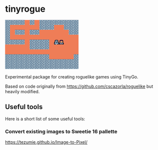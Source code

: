# tinyrogue

![example screenshot](./images/hello.png)

Experimental package for creating roguelike games using TinyGo.

Based on code originally from https://github.com/cscazorla/roguelike but heavily modified.

## Useful tools

Here is a short list of some useful tools:

### Convert existing images to Sweetie 16 pallette
https://tezumie.github.io/Image-to-Pixel/
